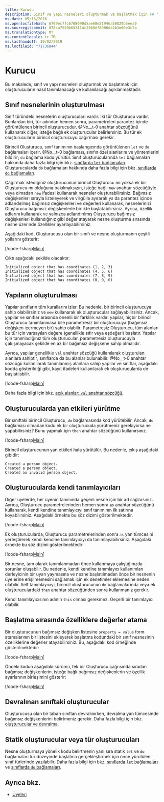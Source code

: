 ```yaml
---
title: Kurucu
description: Sınıf ve yapı nesneleri oluşturmak ve başlatmak için F# ' de oluşturucuları tanımlama ve kullanma hakkında bilgi edinin.
ms.date: 05/16/2016
ms.openlocfilehash: 6769ec7fc6768090d8ae68e21946a58829b6eea0
ms.sourcegitcommit: 878ca7550b653114c3968ef8906da2b3e60e3c7a
ms.translationtype: MT
ms.contentlocale: tr-TR
ms.lasthandoff: 10/02/2019
ms.locfileid: "71736844"
---
```

# <a name="constructors"></a>Kurucu

Bu makalede, sınıf ve yapı nesneleri oluşturmak ve başlatmak için oluşturucuların nasıl tanımlanacağı ve kullanılacağı açıklanmaktadır.

## <a name="construction-of-class-objects"></a>Sınıf nesnelerinin oluşturulması

Sınıf türündeki nesnelerin oluşturucuları vardır. İki tür Oluşturucu vardır. Bunlardan biri, tür adından hemen sonra, parametreleri parantez içinde görüntülenen birincil oluşturucudur. @No__t-0 anahtar sözcüğünü kullanarak diğer, isteğe bağlı ek oluşturucular belirlersiniz. Bu tür ek oluşturucuların birincil oluşturucuyu çağırması gerekir.

Birincil Oluşturucu, sınıf tanımının başlangıcında görüntülenen `let` ve `do` bağlamaları içerir. @No__t-0 bağlaması, sınıfın özel alanlarını ve yöntemlerini bildirir; `do` bağlama kodu yürütür. Sınıf oluşturucularında `let` bağlamaları hakkında daha fazla bilgi için bkz. [sınıflarda `let` bağlamaları](let-bindings-in-classes.md). Oluşturucularda `do` bağlamaları hakkında daha fazla bilgi için bkz. [sınıflarda `do` bağlamaları](do-bindings-in-classes.md).

Çağırmak istediğiniz oluşturucunun birincil Oluşturucu mı yoksa ek bir Oluşturucu mı olduğuna bakılmaksızın, isteğe bağlı `new` anahtar sözcüğüyle veya olmadan `new` ifadesi kullanarak nesneler oluşturabilirsiniz. Bağımsız değişkenleri sırayla listeleyerek ve virgülle ayırarak ya da parantez içinde adlandırılmış bağımsız değişkenleri ve değerleri kullanarak, nesnelerinizi Oluşturucu bağımsız değişkenlerle birlikte başlatabilirsiniz. Ayrıca, özellik adlarını kullanarak ve yalnızca adlandırılmış Oluşturucu bağımsız değişkenleri kullandığınız gibi değer atayarak nesne oluşturma sırasında nesne üzerinde özellikler ayarlayabilirsiniz.

Aşağıdaki kod, Oluşturucusu olan bir sınıfı ve nesne oluşturmanın çeşitli yollarını gösterir:

[!code-fsharp[Main](~/samples/snippets/fsharp/lang-ref-2/snippet3501.fs)]

Çıktı aşağıdaki şekilde olacaktır:

```console
Initialized object that has coordinates (1, 2, 3)
Initialized object that has coordinates (4, 5, 6)
Initialized object that has coordinates (7, 8, 9)
Initialized object that has coordinates (0, 0, 0)
```

## <a name="construction-of-structures"></a>Yapıların oluşturulması

Yapılar sınıfların tüm kurallarını izler. Bu nedenle, bir birincil oluşturucuya sahip olabilirsiniz ve `new` kullanarak ek oluşturucular sağlayabilirsiniz. Ancak, yapılar ve sınıflar arasında önemli bir farklılık vardır: yapılar, hiçbir birincil Oluşturucu tanımlanmasa bile parametresiz bir oluşturucuya (bağımsız değişken içermeyen bir) sahip olabilir. Parametresiz Oluşturucu, tüm alanları bu tür için varsayılan değere (genellikle sıfır veya eşdeğeri) başlatır. Yapılar için tanımladığınız tüm oluşturucular, parametresiz oluşturucuyla çakışmayacak şekilde en az bir bağımsız değişkene sahip olmalıdır.

Ayrıca, yapılar genellikle `val` anahtar sözcüğü kullanılarak oluşturulan alanlara sahiptir; sınıflarda da bu alanlar bulunabilir. @No__t-0 anahtar sözcüğü kullanılarak tanımlanmış alanlara sahip yapılar ve sınıflar, aşağıdaki kodda gösterildiği gibi, kayıt ifadeleri kullanılarak ek oluşturucularda de başlatılabilir.

[!code-fsharp[Main](~/samples/snippets/fsharp/lang-ref-2/snippet3502.fs)]

Daha fazla bilgi için bkz. [açık alanlar: `val` anahtar sözcüğü](explicit-fields-the-val-keyword.md).

## <a name="executing-side-effects-in-constructors"></a>Oluşturucularda yan etkileri yürütme

Bir sınıftaki birincil Oluşturucu, `do` bağlamasında kod yürütebilir. Ancak, `do` bağlaması olmadan kodu ek bir oluşturucuda yürütmeniz gerekiyorsa ne yapabilirsiniz? Bunu yapmak için `then` anahtar sözcüğünü kullanırsınız.

[!code-fsharp[Main](~/samples/snippets/fsharp/lang-ref-2/snippet3503.fs)]

Birincil oluşturucunun yan etkileri hala yürütülür. Bu nedenle, çıkış aşağıdaki gibidir:

```console
Created a person object.
Created a person object.
Created an invalid person object.
```

## <a name="self-identifiers-in-constructors"></a>Oluşturucularda kendi tanımlayıcıları

Diğer üyelerde, her üyenin tanımında geçerli nesne için bir ad sağlarsınız. Ayrıca, Oluşturucu parametrelerinden hemen sonra `as` anahtar sözcüğünü kullanarak, kendi kendine tanımlayıcıyı sınıf tanımının ilk satırına koyabilirsiniz. Aşağıdaki örnekte bu söz dizimi gösterilmektedir.

[!code-fsharp[Main](~/samples/snippets/fsharp/lang-ref-2/snippet3504.fs)]

Ek oluşturucularda, Oluşturucu parametrelerinden sonra `as` yan tümcesini yerleştirerek kendi kendine tanımlayıcıyı da tanımlayabilirsiniz. Aşağıdaki örnekte bu söz dizimi gösterilmektedir:

[!code-fsharp[Main](~/samples/snippets/fsharp/lang-ref-2/snippet3505.fs)]

Bir nesne, tam olarak tanımlanmadan önce kullanmaya çalıştığınızda sorunlar oluşabilir. Bu nedenle, kendi kendine tanımlayıcı kullanımları derleyicinin bir uyarı yaymasına ve nesne başlatılmadan önce bir nesnenin üyelerine erişilmemesini sağlamak için ek denetimler eklemesine neden olabilir. Self tanımlayıcıyı, birincil oluşturucunun `do` bağlamalarında veya ek oluşturuculardaki `then` anahtar sözcüğünden sonra kullanmanız gerekir.

Kendi tanımlayıcısının adının `this` olması gerekmez. Geçerli bir tanımlayıcı olabilir.

## <a name="assigning-values-to-properties-at-initialization"></a>Başlatma sırasında özelliklere değerler atama

Bir oluşturucunun bağımsız değişken listesine `property = value` form atamalarının bir listesini ekleyerek başlatma kodundaki bir sınıf nesnesinin özelliklerine değerler atayabilirsiniz. Bu, aşağıdaki kod örneğinde gösterilmektedir:

[!code-fsharp[Main](~/samples/snippets/fsharp/lang-ref-2/snippet3506.fs)]

Önceki kodun aşağıdaki sürümü, tek bir Oluşturucu çağrısında sıradan bağımsız değişkenlerin, isteğe bağlı bağımsız değişkenlerin ve özellik ayarlarının birleşimini gösterir:

[!code-fsharp[Main](~/samples/snippets/fsharp/lang-ref-2/snippet3507.fs)]

## <a name="constructors-in-inherited-class"></a>Devralınan sınıftaki oluşturucular

Oluşturucusu olan bir taban sınıftan devralınırken, devralma yan tümcesinde bağımsız değişkenlerini belirtmeniz gerekir. Daha fazla bilgi için bkz. [oluşturucular ve devralma](../inheritance.md#constructors-and-inheritance).

## <a name="static-constructors-or-type-constructors"></a>Statik oluşturucular veya tür oluşturucuları

Nesne oluşturmaya yönelik kodu belirtmenin yanı sıra statik `let` ve `do` bağlamaları tür düzeyinde başlatma gerçekleştirmek için önce yürütülen sınıf türlerinde yazılabilir. Daha fazla bilgi için bkz. [sınıflarda `let` bağlamaları](let-bindings-in-classes.md) ve [sınıflarda `do` bağlamaları](do-bindings-in-classes.md).

## <a name="see-also"></a>Ayrıca bkz.

- [Üyeleri](index.md)
